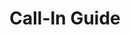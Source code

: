 ---
title: Call-In Guide
layout: assignment
permalink: /:year/:month/:title
district_number: 17
year: 2018
month: October
talking_points: 
  - theme: Nobel Prize
    education:
      text: In October, the American William Nordhaus won the Nobel Price for economics for his models showing that a modest carbon tax would yield more in climate benefits than they would cost.
      link: https://www.wsj.com/articles/nobel-in-economics-goes-to-american-pair-1538992672
    request:
      text: Please introduce legislation that puts a price on carbon dioxide emissions.
  - theme: Extreme Weather
    education:
      text: Historic flooding has caused silt, mud, and debris (potential sources of contamination) into the water filtration system in the Austin area. Many areas were under a week long water boil order. Hospitals, schools, businesses, and animal shelters were all affected. Climate change causes extreme weather like flooding events to become more common, putting public health at risk.
      link: https://www.texastribune.org/2018/10/22/austin-water-boil-water-notice-after-historic-flooding/
    request:
      text: To combat climate change, please introduce legislation that puts a price on carbon dioxide emissions.
  - theme: Economy
    education:
      text: Texas and Florida are set to take the biggest economic hit from climate change. Texas will lose $100 billion dollars from GDP.
      link: https://www.marketwatch.com/story/florida-and-texas-are-expected-to-take-the-biggest-economic-hit-from-climate-change-2018-04-24
    request:
      text: Shepherd our economy to continued success by introducing a revenue neutral carbon fee and dividend policy to address the threat of climate change.
      link: https://citizensclimatelobby.org/carbon-fee-and-dividend/
---